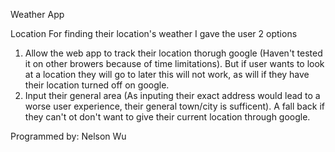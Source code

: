Weather App

Location
For finding their location's weather I gave the user 2 options
1. Allow the web app to track their location thorugh google (Haven't tested it on other browers because of time limitations). But if user wants to look at a location they will go to later this will not work, as will if they have their location turned off on google.
2. Input their general area (As inputing their exact address would lead to a worse user experience, their general town/city is sufficent). A fall back if they can't ot don't want to give their current location through google.


Programmed by: Nelson Wu
